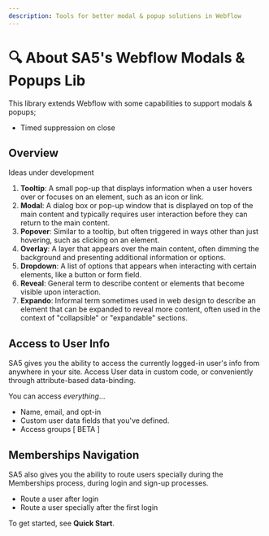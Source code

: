 ```yaml
---
description: Tools for better modal & popup solutions in Webflow
---
```


# 🔍 About SA5's Webflow Modals & Popups Lib

This library extends Webflow with some capabilities to support modals & popups;

* Timed suppression on close

## Overview <a href="#display-captions-in-webflows-lightboxes" id="display-captions-in-webflows-lightboxes"></a>

Ideas under development

1. **Tooltip**: A small pop-up that displays information when a user hovers over or focuses on an element, such as an icon or link.
2. **Modal**: A dialog box or pop-up window that is displayed on top of the main content and typically requires user interaction before they can return to the main content.
3. **Popover**: Similar to a tooltip, but often triggered in ways other than just hovering, such as clicking on an element.
4. **Overlay**: A layer that appears over the main content, often dimming the background and presenting additional information or options.
5. **Dropdown**: A list of options that appears when interacting with certain elements, like a button or form field.
6. **Reveal**: General term to describe content or elements that become visible upon interaction.
7. **Expando**: Informal term sometimes used in web design to describe an element that can be expanded to reveal more content, often used in the context of "collapsible" or "expandable" sections.

## Access to User Info

SA5 gives you the ability to access the currently logged-in user's info from anywhere in your site. Access User data in custom code, or conveniently through attribute-based data-binding.&#x20;

You can access _everything_...

* Name, email, and opt-in&#x20;
* Custom user data fields that you've defined.&#x20;
* Access groups \[ BETA ]

## Memberships Navigation

SA5 also gives you the ability to route users specially during the Memberships process, during login and sign-up processes.

* Route a user after login
* Route a user specially after the first login

To get started, see **Quick Start**.&#x20;

